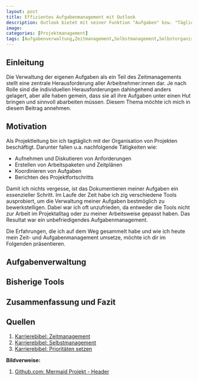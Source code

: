 ```yaml
---
layout: post
title: Effizientes Aufgabenmanagement mit Outlook
description: Outlook bietet mit seiner Funktion "Aufgaben" bzw. "Tägliche Aufgabenliste" eine hervorragende Option seine Aufgaben an einem zentralen Ort zu verwalten. Ich möchte präsentieren, wie ich damit mein Zeitmanagement gestalte.
image:
categories: [Projektmanagement]
tags: [Aufgabenverwaltung,Zeitmanagement,Selbstmanagement,Selbstorganisation,Outlook]
---
```


## Einleitung
Die Verwaltung der eigenen Aufgaben als ein Teil des Zeitmanagements stellt eine zentrale Herausforderung aller Arbeitnehmer:innen dar. Je nach Rolle sind die individuellen Herausforderungen dahingehend anders gelagert, aber alle haben gemein, dass sie all ihre Aufgaben unter einen Hut bringen und sinnvoll abarbeiten müssen. Diesem Thema möchte ich mich in diesem Beitrag annehmen.

## Motivation
Als Projektleitung bin ich tagtäglich mit der Organisation von Projekten beschäftigt. Darunter fallen u.a. nachfolgende Tätigkeiten wie:
- Aufnehmen und Diskutieren von Anforderungen
- Erstellen von Arbeitspaketen und Zeitplänen
- Koordinieren von Aufgaben
- Berichten des Projektfortschritts

Damit ich nichts vergesse, ist das Dokumentieren meiner Aufgaben ein essenzieller Schritt. Im Laufe der Zeit habe ich zig verschiedene Tools ausprobiert, um die Verwaltung meiner Aufgaben bestmöglich zu bewerkstelligen. Dabei war ich oft unzufrieden, da entweder die Tools nicht zur Arbeit im Projektalltag oder zu meiner Arbeitsweise gepasst haben. Das Resultat war ein unbefriedigendes Aufgabenmanagement. 

Die Erfahrungen, die ich auf dem Weg gesammelt habe und wie ich heute mein Zeit- und Aufgabenmanagement umsetze, möchte ich dir im Folgenden präsentieren.

## Aufgabenverwaltung


## Bisherige Tools


## Zusammenfassung und Fazit


## Quellen
1. [Karrierebibel: Zeitmanagement](https://karrierebibel.de/zeitmanagement/)
2. [Karrierebibel: Selbstmanagement](https://karrierebibel.de/selbstmanagement/)
3. [Karrierebibel: Prioritäten setzen](https://karrierebibel.de/prioritaten-setzen/)

**Bildverweise:**  
1. [Github.com: Mermaid Projekt - Header](https://github.com/mermaid-js/mermaid/raw/develop/img/header.png)
